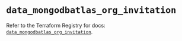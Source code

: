 # `data_mongodbatlas_org_invitation`

Refer to the Terraform Registry for docs: [`data_mongodbatlas_org_invitation`](https://registry.terraform.io/providers/mongodb/mongodbatlas/1.34.0/docs/data-sources/org_invitation).
